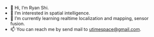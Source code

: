 - 👋 Hi, I’m Ryan Shi.
- 👀 I’m interested in spatial intelligence. 
- 🌱 I’m currently learning realtime localization and mapping, sensor fusion.
- 📫 You can reach me by send mail to utimespace@gmail.com.

<!---
RyanShi0118/RyanShi0118 is a ✨ special ✨ repository because its `README.md` (this file) appears on your GitHub profile.
You can click the Preview link to take a look at your changes.
--->
